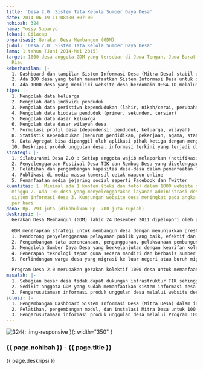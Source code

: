 ```yaml
---
title: 'Desa 2.0: Sistem Tata Kelola Sumber Daya Desa'
date: 2014-06-19 11:08:00 +07:00
nohibah: 324
nama: Yossy Suparyo
lokasi: Cilacap
organisasi: Gerakan Desa Membangun (GDM)
judul: 'Desa 2.0: Sistem Tata Kelola Sumber Daya Desa'
lama: 1 tahun (Juni 2014-Mei 2015)
target: 1000 desa anggota GDM yang tersebar di Jawa Tengah, Jawa Barat, Lampung, dan
  Riau
keberhasilan: |-
  1. Dashboard dan tampilan Sistem Informasi Desa (Mitra Desa) stabil dalam interface mobile atau smartphone sehingga pengelolaan konten desa makin mudah dan fleksibel
  2. Ada 100 desa yang telah memanfaatkan Sistem Informasi Desa untuk dukungan tata kelola sumber daya desa, terutama tata pelayanan publik
  3. Ada 1000 desa yang memiliki website desa berdomain DESA.ID melalui Program 1000 webdesa gratis periode II
tipe: |-
  1. Mengolah data keluarga
  2. Mengolah data individu penduduk
  3. Mengolah data peristiwa kependudukan (lahir, nikah/cerai, perubahan KK, mati, pindah/datang)
  4. Mengolah data biodata penduduk (primer, sekunder, tersier)
  5. Mengolah data dasar keluarga
  6. Mengolah data dasar wilayah desa
  7. Formulasi profil desa (dependensi: penduduk, keluarga, wilayah)
  8. Statistik Kependudukan (menurut pendidikan, pekerjaan, agama, status perkawinan, status tinggal, golongan darah, piramida penduduk)
  9. Data Agregat bisa dipanggil oleh aplikasi pihak ketiga dengan menggunakan modul API
  10. Deskripsi produk unggulan desa, informasi terkini yang terjadi di desa, organisasi pemerintahan, laporan desa, laporan keuangan, dan informasi lain menurut UU No 6 tahun 2014 pasal 82 dan 86
strategi: |-
  1. Silaturahmi Desa 2.0 : Setiap anggota wajib melaporkan (notifikasi) bila ada konten baru pada admin GDM sehingga disebarkan ke anggota lainnya untuk menongkrak kunjungan
  2. Penyelenggaraan Festival Desa TIK dan Rembug Desa yang diselenggarakan setiap tahun yang diikuti oleh ratusan desa
  3. Pelatihan dan pengembangan kapasitas desa-desa dalam pemanfaatan TIK di 10 kabupaten
  4. Publikasi di media massa komersil cetak maupun online
  5. Pemanfaatan media jejaring social seperti Facebook dan Twitter
kuantitas: 1. Minimal ada 1 konten (teks dan foto) dalam 1000 website desa setiap
  minggu 2. Ada 100 desa yang menyelenggarakan layanan administrasi desa dengan dukungan
  sistem informasi desa 3. Kunjungan website desa meningkat pada angka 300 pengunjung
  per hari
dana: Rp. 793 juta (dikabulkan Rp. 700 juta rupiah)
deskripsi: |-
  Gerakan Desa Membangun (GDM) lahir 24 Desember 2011 dipelopori oleh para kepala desa di Banyumas, Tasikmalaya, dan Cilacap untuk menguatkan inisiatif kolektif desa-desa dalam mengelola sumber daya desa dan tata pemerintahan yang baik. Gerakan ini lahir sebagai kritik atas praktik pembangunan perdesaan yang cenderung dari atas ke bawah (top down) dibanding dari bawah ke atas (bottom up). Akibatnya, desa sekadar menjadi objek pembangunan, bukan sebagai subjek pembangunan. Desa tidak kurang diberi kewenangan dalam mengelola sumber daya yang ada di wilayahnya.

  GDM menerapkan strategi untuk membangun desa dengan menunjukkan prestasi dan praktik baik pengelolaan desa, baik secara administratif, pelayanan publik, dan pengelolaan program pembangunan. Oleh karena itu, kegiatan GDM bertujuan untuk:
  1. Mendorong penyelenggaraan pelayanan publik yang baik, efektif dan efisien.
  2. Pengembangan tata perencanaan, penganggaran, pelaksanaan pembangunan yang akuntabel dan transparan
  3. Mengelola Sumber Daya Desa yang berkelanjutan dengan kearifan kolektif masyarakat desa
  4. Penerapan teknologi tepat guna secara mandiri dan berbasis sumber terbuka (open source)
  5. Perlindungan warga desa yang migrasi ke luar negeri atau buruh migran

  Program Desa 2.0 merupakan gerakan kolektif 1000 desa untuk memanfaatkan teknologi informasi dan komunikasi (TIK) dalam sistem tata kelola sumber daya desa sehingga terwujud desa yang mandiri dan berdaulat.
masalah: |-
  1. Sebagian besar desa tidak dapat dukungan infrastruktur TIK sehingga sulit melakukan pengelolaan konten dan data desa secara rutin
  2. Sedikit anggota GDM yang sudah memanfaatkan sistem informasi desa (mitra desa) dalam tata pemerintahan desa akibat minimnya dukungan pelatihan dan pengembangan kapasitas
  3. Pengarusutamaan informasi produk unggulan desa melalui website desa masih terkendala bandwidth rendah
solusi: |-
  1. Pengembangan Dashboard Sistem Informasi Desa (Mitra Desa) dalam interface Smartphone atau Tablet sehingga pengelolaan konten dan data desa makin mudah dan fleksibel
  2. Pelatihan, pengembangan modul, dan instalasi Mitra Desa untuk 100 desa anggota GDM di Banyumas, Ciamis, Cilacap, Majalengka, Lampung dan Riau
  3. Pengarusutamaan informasi produk unggulan desa melalui Program 1000 website desa gratis periode II
---
```


![324](/static/img/hibahcms/324.png){: .img-responsive }{: width="350" }

### {{ page.nohibah }} - {{ page.title }}

{{ page.deskripsi }}
